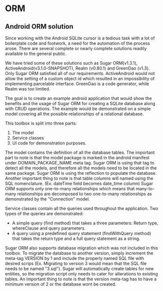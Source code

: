 ORM
====================
Android ORM solution
--------------------

Since working with the Android SQLite cursor is a tedious task with a lot of boilerplate code and
footwork, a need for the automation of the process arose. There are several complete or nearly
complete solutions readily available to the general public.

We have tried some of these solutions such as Sugar ORM(v1.3.1), ActiveAndroid(v3.1.0-SNAPSHOT), 
Realm (v0.80.1) and GreenDao (v1.3). Only Sugar ORM satisfied all of our requirements. ActiveAndroid 
would not allow the setting of a custom object id which resulted in an impossibility of implementing 
parcelable interface. GreenDao is a code generator, while Realm was too limited.

The goal is to create an example android application that would show the benefits and the usage
of Sugar ORM for creating a SQLite database along with CRUD operations. The example would be
demonstrated on a simple model covering all the possible relationships of a relational database.

This toolbox is split into three parts:
1. The model
2. Service classes
3. UI code for demonstration purposes.

The model contains the definition of all the database tables. The important part to note is that the
model package is marked in the android manifest under DOMAIN_PACKAGE_NAME meta tag. Sugar ORM is
using that tag to detect all the models, and therefore all the models need to be located in the same
package. Sugar ORM is using the reflection to populate the database. Another important thing to note
is that table columns will named using the SQL nomenclature.
(Ex. dateTime field becomes date_time column)
Sugar ORM supports only one-to-many relationships which means that many-to-many relationships are
decomposed to two one-to-many relationships as demonstrated by the "Connection" model.

Service classes contain all the queries used throughout the application. Two types of the queries are
demonstrated:
 - A simple query (find method) that takes a three parameters: Return type, whereClause
   and query parameters.
 - A query using a predefined query statement (findWithQuery method) that takes the return type and
   a full query statement as a string.

Sugar ORM also supports database migration which was not included in this toolbox. To migrate the
database to another version, simply increment the meta-tag VERSION by 1 and include the properly
named SQL file with desired scrips (Ex. Migrating to version 3 would mean that the SQL file needs
to be named "3.sql"). Sugar will automatically create tables for new entities, so the migration
script only needs to cater for alterations to existing tables. An important thing to note is that
the version meta-tag has to have a minimum version of 2 or the database wont be created.
